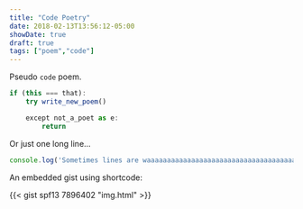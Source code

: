 ```yaml
---
title: "Code Poetry"
date: 2018-02-13T13:56:12-05:00
showDate: true
draft: true
tags: ["poem","code"]
---
```


Pseudo `code` poem.

```js
if (this === that):
    try write_new_poem()

    except not_a_poet as e:
        return
```

Or just one long line...

```js
console.log('Sometimes lines are waaaaaaaaaaaaaaaaaaaaaaaaaaaaaaaaaaaaaaay toooooooooooooooooooo looooooooooooooooooooooooooooooong')
```

An embedded gist using shortcode:

{{< gist spf13 7896402 "img.html" >}}
